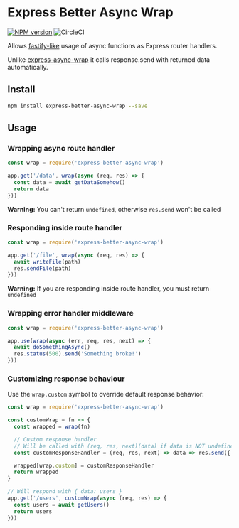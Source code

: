 # Express Better Async Wrap

[![NPM version](https://img.shields.io/npm/v/express-better-async-wrap.svg?style=flat-square)](https://www.npmjs.com/package/express-better-async-wrap)
![CircleCI](https://img.shields.io/circleci/project/github/lynxtaa/express-better-async-wrap.svg?style=flat-square)

Allows [fastify-like](https://www.fastify.io/docs/latest/Routes/#async-await) usage of async functions as Express router handlers.

Unlike [express-async-wrap](https://www.npmjs.com/package/express-async-wrap) it calls response.send with returned data automatically.

## Install

```bash
npm install express-better-async-wrap --save
```

## Usage

### Wrapping async route handler

```javascript
const wrap = require('express-better-async-wrap')

app.get('/data', wrap(async (req, res) => {
  const data = await getDataSomehow()
  return data
}))
```

**Warning:** You can't return `undefined`, otherwise `res.send` won't be called

### Responding inside route handler

```javascript
const wrap = require('express-better-async-wrap')

app.get('/file', wrap(async (req, res) => {
  await writeFile(path)
  res.sendFile(path)
}))
```

**Warning:** If you are responding inside route handler, you must return `undefined`

### Wrapping error handler middleware

```javascript
const wrap = require('express-better-async-wrap')

app.use(wrap(async (err, req, res, next) => {
  await doSomethingAsync()
  res.status(500).send('Something broke!')
}))
```

### Customizing response behaviour

Use the `wrap.custom` symbol to override default response behavior:

```javascript
const wrap = require('express-better-async-wrap')

const customWrap = fn => {
  const wrapped = wrap(fn)

  // Custom response handler
  // Will be called with (req, res, next)(data) if data is NOT undefined
  const customResponseHandler = (req, res, next) => data => res.send({ data })

  wrapped[wrap.custom] = customResponseHandler
  return wrapped
}

// Will respond with { data: users }
app.get('/users', customWrap(async (req, res) => {
  const users = await getUsers()
  return users
}))
```
